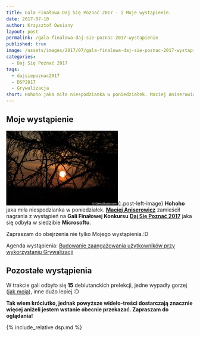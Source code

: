 ```yaml
---
title: Gala Finałowa Daj Się Poznać 2017 - i Moje wystąpienie.
date: 2017-07-10
author: Krzysztof Owsiany
layout: post
permalink: /gala-finalowa-daj-sie-poznac-2017-wystapienie
published: true
image: /assets/images/2017/07/gala-finalowa-daj-sie-poznac-2017-wystapienie/post.jpg
categories:
  - Daj Się Poznać 2017
tags:
  - dajsiepoznac2017
  - DSP2017
  - Grywalizacja
short: Hohoho jaka miła niespodzianka w poniedziałek. Maciej Aniserowicz zamieścił nagrania z wystąpień na Gali Finałowej Konkursu Daj Się Poznać 2017 jaka się odbyła w siedzibie Microsoftu. Zapraszam do obejrzenia nie tylko Mojego wystąpienia.:D
---
```

## Moje wystąpienie
[![Gala Finałowa Daj Się Poznać 2017 - i Moje wystąpienie.][post]][post-big]{:.post-left-image}
**Hohoho** jaka miła niespodzianka w poniedziałek. **[Maciej Aniserowicz]** zamieścił nagrania z wystąpień na **Gali Finałowej Konkursu** **[Daj Się Poznać 2017]** jaka się odbyła w siedzibie **Microsoftu**.

Zapraszam do obejrzenia nie tylko Mojego wystąpienia.:D

Agenda wystąpienia: [Budowanie zaangażowania użytkowników przy wykorzystaniu Grywalizacji]

## Pozostałe wystąpienia
W trakcie gali odbyło się **15** debiutanckich prelekcji, jedne wypadły gorzej ([jak moja]), inne dużo lepiej.:D

**Tak wiem króciutko, jednak powyższe wideło-treści dostarczają znacznie więcej aniżeli jestem wstanie obecnie przekazać. Zapraszam do oglądania!**

{% include_relative dsp.md %}

[Daj Się Poznać 2017]: http://dajsiepoznac.pl
[Microsoftu]: http://microsoft.com.pl
[Maciej Aniserowicz]: http://devstyle.pl

[Budowanie zaangażowania użytkowników przy wykorzystaniu Grywalizacji]: {{site.url}}/budowanie-zaangazowania-uzytkownikow-przy-wykorzystaniu-grywalizacji

[jak moja]: https://youtu.be/i3QY6uGDLLI?list=PLN2dx2pIJO6MmC_lihDpvc5jQ6LE7osSK

[post]: /assets/images/2017/07/gala-finalowa-daj-sie-poznac-2017-wystapienie/post.jpg
[post-big]: /assets/images/2017/07/gala-finalowa-daj-sie-poznac-2017-wystapienie/post-big.jpg